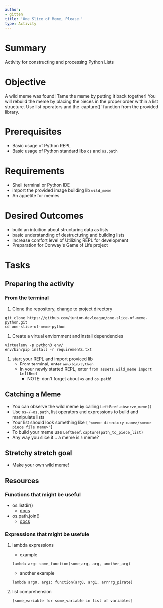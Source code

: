 ```yaml
---
author:
- gitten
title: 'One Slice of Meme, Please.'
type: Activity
---
```


Summary
=======

Activity for constructing and processing Python Lists

Objective
=========

A wild meme was found! Tame the meme by putting it back together! You
will rebuild the meme by placing the pieces in the proper order within a
list structure. Use list operators and the \`capture()\` function from
the provided library.

Prerequisites
=============

-   Basic usage of Python REPL
-   Basic usage of Python standard libs `os` and `os.path`

Requirements
============

-   Shell terminal or Python IDE
-   import the provided image building lib `wild_meme`
-   An appetite for memes

Desired Outcomes
================

-   build an intuition about structuring data as lists
-   basic understanding of destructuring and building lists
-   Increase comfort level of Utilizing REPL for development
-   Preparation for Conway's Game of Life project

Tasks
=====

Preparing the activity
----------------------

### From the terminal

1.  Clone the repository, change to project directory

``` {.bash}
git clone https://github.com/junior-devleague/one-slice-of-meme-python.git
cd one-slice-of-meme-python
```

1.  Create a virtual enviornment and install dependencies

``` {.bash}
virtualenv -p python3 env/
env/bin/pip install -r requirements.txt
```

1.  start your REPL and import provided lib
    -   From terminal, enter `env/bin/python`
    -   In your newly started REPL, enter `from assets.wild_meme
                  import LeftBeef`
        -   NOTE: don't forget about `os` and `os.path`!

Catching a Meme
---------------

-   You can observe the wild meme by calling `LeftBeef.observe_meme()`
-   Use `os~/~os.path`, list operators and expressions to build and
    manipulate lists
-   Your list should look something like `['<meme directory
          name>/<meme piece file name>']`
-   To build your meme use `LeftBeef.capture(path_to_piece_list)`
-   Any way you slice it... a meme is a meme?

Stretchy stretch goal
---------------------

-   Make your own wild meme!

Resources
---------

### Functions that might be useful

-   os.listdir()
    -   [docs](https://docs.python.org/3/library/os.html#os.listdir)
-   os.path.join()
    -   [docs](https://docs.python.org/3.5/library/os.path.html#os.path.join)

### Expressions that might be usefule

1.  lambda expressions

    -   example

    ``` {.python}
    lambda arg: some_function(some_arg, arg, another_arg)
    ```

    -   another example

    ``` {.python}
    lambda arg0, arg1: function(arg0, arg1, arrrrg_pirate)
    ```

2.  list comprehension

    ``` {.python}
    [some_variable for some_variable in list of variables]
    ```

